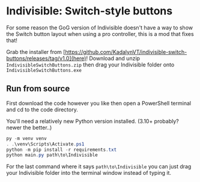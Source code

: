 # Indivisible: Switch-style buttons

For some reason the GoG version of Indivisible doesn't have a way to show the Switch button layout when using a pro controller, this is a mod that fixes that!

Grab the installer from [https://github.com/KadalynVT/indivisible-switch-buttons/releases/tag/v1.0](here)! Download and unzip `IndivisibleSwitchButtons.zip` then drag your Indivisible folder onto `IndivisibleSwitchButtons.exe`

## Run from source

First download the code however you like then open a PowerShell terminal and cd to the code directory.

You'll need a relatively new Python version installed. (3.10+ probably? newer the better..)

```ps1
py -m venv venv
. .\venv\Scripts\Activate.ps1
python -m pip install -r requirements.txt
python main.py path\to\Indivisible
```

For the last command where it says `path\to\Indivisible` you can just drag your Indivisible folder into the terminal window instead of typing it.
